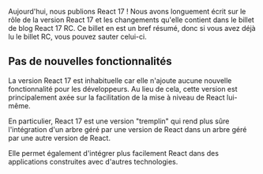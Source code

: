 Aujourd'hui, nous publions React 17 ! Nous avons longuement écrit sur le rôle de la version React 17 et les changements qu'elle contient dans le billet de blog React 17 RC. Ce billet en est un bref résumé, donc si vous avez déjà lu le billet RC, vous pouvez sauter celui-ci.

## Pas de nouvelles fonctionnalités

La version React 17 est inhabituelle car elle n'ajoute aucune nouvelle fonctionnalité pour les développeurs. Au lieu de cela, cette version est principalement axée sur la facilitation de la mise à niveau de React lui-même.

En particulier, React 17 est une version "tremplin" qui rend plus sûre l'intégration d'un arbre géré par une version de React dans un arbre géré par une autre version de React.

Elle permet également d'intégrer plus facilement React dans des applications construites avec d'autres technologies.

